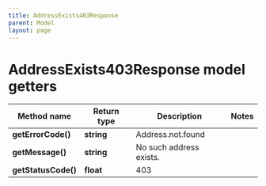 ```yaml
---
title: AddressExists403Response
parent: Model
layout: page
---
```


# AddressExists403Response model getters

Method name | Return type | Description | Notes
------------ | ------------- | ------------- | -------------
**getErrorCode()** | **string** | Address.not.found |
**getMessage()** | **string** | No such address exists. |
**getStatusCode()** | **float** | 403 |

